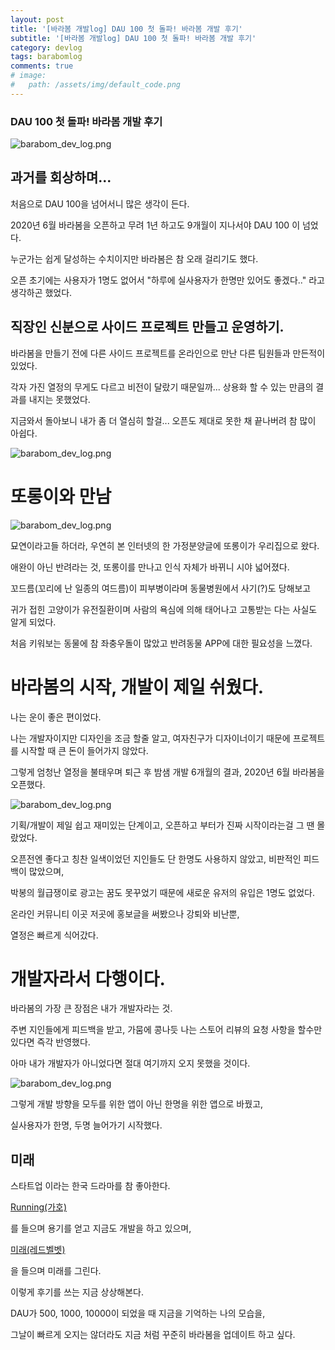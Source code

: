 ```yaml
---
layout: post
title: '[바라봄 개발log] DAU 100 첫 돌파! 바라봄 개발 후기'
subtitle: '[바라봄 개발log] DAU 100 첫 돌파! 바라봄 개발 후기'
category: devlog
tags: barabomlog
comments: true
# image: 
#   path: /assets/img/default_code.png
---
```


### DAU 100 첫 돌파! 바라봄 개발 후기

![barabom_dev_log.png](/assets/img/post/dau100_01.png)

## 과거를 회상하며...

처음으로 DAU 100을 넘어서니 많은 생각이 든다.

2020년 6월 바라봄을 오픈하고 무려 1년 하고도 9개월이 지나서야 DAU 100 이 넘었다.

누군가는 쉽게 달성하는 수치이지만 바라봄은 참 오래 걸리기도 했다.

오픈 초기에는 사용자가 1명도 없어서 "하루에 실사용자가 한명만 있어도 좋겠다.." 라고 생각하곤 했었다.

## 직장인 신분으로 사이드 프로젝트 만들고 운영하기.

바라봄을 만들기 전에 다른 사이드 프로젝트를 온라인으로 만난 다른 팀원들과 만든적이 있었다.

각자 가진 열정의 무게도 다르고 비전이 달랐기 때문일까... 상용화 할 수 있는 만큼의 결과를 내지는 못했었다.

지금와서 돌아보니 내가 좀 더 열심히 할걸... 오픈도 제대로 못한 채 끝나버려 참 많이 아쉽다.

![barabom_dev_log.png](/assets/img/post/dau100_05.png)

# 또롱이와 만남

![barabom_dev_log.png](/assets/img/post/dau100_02.png)

묘연이라고들 하더라, 우연히 본 인터넷의 한 가정분양글에 또롱이가 우리집으로 왔다.

애완이 아닌 반려라는 것, 또롱이를 만나고 인식 자체가 바뀌니 시야 넓어졌다.

꼬드름(꼬리에 난 일종의 여드름)이 피부병이라며 동물병원에서 사기(?)도 당해보고

귀가 접힌 고양이가 유전질환이며 사람의 욕심에 의해 태어나고 고통받는 다는 사실도 알게 되었다.

처음 키워보는 동물에 참 좌충우돌이 많았고 반려동물 APP에 대한 필요성을 느꼈다.

# 바라봄의 시작, 개발이 제일 쉬웠다.

나는 운이 좋은 편이었다.

나는 개발자이지만 디자인을 조금 할줄 알고, 여자친구가 디자이너이기 때문에 프로젝트를 시작할 때 큰 돈이 들어가지 않았다.

그렇게 엄청난 열정을 불태우며 퇴근 후 밤샘 개발 6개월의 결과, 2020년 6월 바라봄을 오픈했다.

![barabom_dev_log.png](/assets/img/post/dau100_03.png)

기획/개발이 제일 쉽고 재미있는 단계이고, 오픈하고 부터가 진짜 시작이라는걸 그 땐 몰랐었다.

오픈전엔 좋다고 칭찬 일색이었던 지인들도 단 한명도 사용하지 않았고, 비판적인 피드백이 많았으며,

박봉의 월급쟁이로 광고는 꿈도 못꾸었기 때문에 새로운 유저의 유입은 1명도 없었다.

온라인 커뮤니티 이곳 저곳에 홍보글을 써봤으나 강퇴와 비난뿐, 

열정은 빠르게 식어갔다.

# 개발자라서 다행이다.

바라봄의 가장 큰 장점은 내가 개발자라는 것.

주변 지인들에게 피드백을 받고, 가뭄에 콩나듯 나는 스토어 리뷰의 요청 사항을 할수만 있다면 즉각 반영했다.

아마 내가 개발자가 아니었다면 절대 여기까지 오지 못했을 것이다.

![barabom_dev_log.png](/assets/img/post/dau100_04.png)

그렇게 개발 방향을 모두를 위한 앱이 아닌 한명을 위한 앱으로 바꿨고, 

실사용자가 한명, 두명 늘어가기 시작했다.

## 미래

스타트업 이라는 한국 드라마를 참 좋아한다.

[Running(가호)](https://www.youtube.com/watch?v=FrOLeoXrvLU)

를 들으며 용기를 얻고 지금도 개발을 하고 있으며,

[미래(레드벨벳)](https://www.youtube.com/watch?v=GTcM3qCeup0)

을 들으며 미래를 그린다.

이렇게 후기를 쓰는 지금 상상해본다.

DAU가 500, 1000, 10000이 되었을 때 지금을 기억하는 나의 모습을,

그날이 빠르게 오지는 않더라도 지금 처럼 꾸준히 바라봄을 업데이트 하고 싶다.